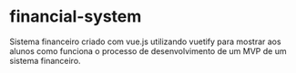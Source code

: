 # financial-system
Sistema financeiro criado com vue.js utilizando vuetify para mostrar aos alunos como funciona o processo de desenvolvimento de um MVP de um sistema financeiro.
